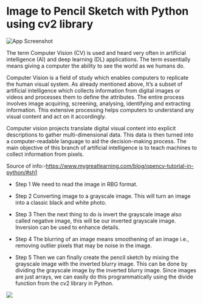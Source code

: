 
# Image to Pencil Sketch with Python using cv2 library

![App Screenshot](https://cdn-media-1.freecodecamp.org/images/1*cFcDUhcYTBx4AtGpXzeyXw.png)

The term Computer Vision (CV) is used and heard very often in artificial intelligence (AI) and deep learning (DL) applications. The term essentially means giving a computer the ability to see the world as we humans do.

Computer Vision is a field of study which enables computers to replicate the human visual system. As already mentioned above, It’s a subset of artificial intelligence which collects information from digital images or videos and processes them to define the attributes. The entire process involves image acquiring, screening, analysing, identifying and extracting information. This extensive processing helps computers to understand any visual content and act on it accordingly. 

Computer vision projects translate digital visual content into explicit descriptions to gather multi-dimensional data. This data is then turned into a computer-readable language to aid the decision-making process. The main objective of this branch of artificial intelligence is to teach machines to collect information from pixels. 

Source of info:-https://www.mygreatlearning.com/blog/opencv-tutorial-in-python/#sh1


- Step 1
We need to read the image in RBG format.

- Step 2
Converting image to a grayscale image. This will turn an image into a classic black and white photo.

- Step 3
 Then the next thing to do is invert the grayscale image also called negative image, this will be our inverted grayscale image. Inversion can be used to enhance details.
 
 - Step 4
 The blurring of an image means smoothening of an image i.e., removing outlier pixels that may be noise in the image.

 - Step 5
  Then we can finally create the pencil sketch by mixing the grayscale image with the inverted blurry image. This can be done by dividing the grayscale image by the inverted blurry image. Since images are just arrays, we can easily do this programmatically using the divide function from the cv2 library in Python.


<img src = "LGMVIP--DataScience/BEGINNER LEVEL TASK/TASK 4/image to pencil sketch.png"/>
